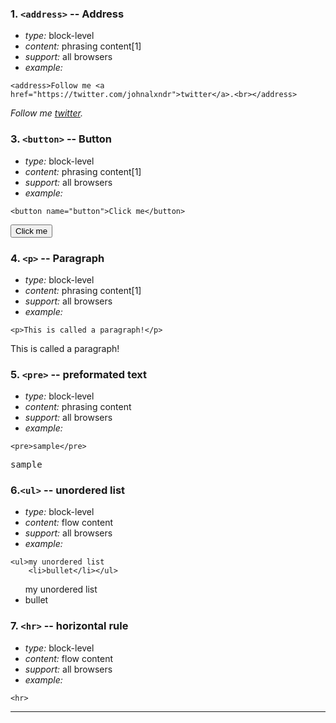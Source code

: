 ### 1. `<address>` -- Address

* *type:* block-level
* *content:* phrasing content[1]
* *support:* all browsers
* *example:*
```
<address>Follow me <a href="https://twitter.com/johnalxndr">twitter</a>.<br></address>
```
<address>
Follow me <a href="https://twitter.com/johnalxndr">twitter</a>.<br>
</address>

### 3. `<button>` -- Button

* *type:* block-level
* *content:* phrasing content[1]
* *support:* all browsers
* *example:*
```
<button name="button">Click me</button>
```
<button name="button">Click me</button>

### 4. `<p>` -- Paragraph

* *type:* block-level
* *content:* phrasing content[1]
* *support:* all browsers
* *example:*
```
<p>This is called a paragraph!</p>
```
<p>This is called a paragraph!</p>

### 5. `<pre>` -- preformated text

* *type:* block-level
* *content:* phrasing content
* *support:* all browsers
* *example:*
```
<pre>sample</pre>
```
<pre>sample</pre>

### 6.`<ul>` -- unordered list

* *type:* block-level
* *content:* flow content 
* *support:* all browsers
* *example:*
```
<ul>my unordered list
    <li>bullet</li></ul>
```    
<ul>my unordered list
    <li>bullet</li></ul>   

### 7. `<hr>` -- horizontal rule 

* *type:* block-level
* *content:* flow content
* *support:* all browsers
* *example:*
```
<hr>
```
<hr>


